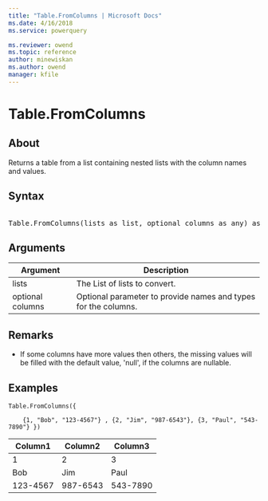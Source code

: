 ```yaml
---
title: "Table.FromColumns | Microsoft Docs"
ms.date: 4/16/2018
ms.service: powerquery

ms.reviewer: owend
ms.topic: reference
author: minewiskan
ms.author: owend
manager: kfile
---
```

# Table.FromColumns

  
## About  
Returns a table from a list containing nested lists with the column names and values.  
  
## Syntax

<pre> 
Table.FromColumns(lists as list, optional columns as any) as table  
</pre>
  
## Arguments  
  
|Argument|Description|  
|------------|---------------|  
|lists|The List of lists to convert.|  
|optional columns|Optional parameter to provide names and types for the columns.|  
  
## <a name="__toc360789435"></a>Remarks  
  
-   If some columns have more values then others, the missing values will be filled with the default value, 'null', if the columns are nullable.  
  
## Examples  
  
```powerquery-m 
Table.FromColumns({  
  
    {1, "Bob", "123-4567"} , {2, "Jim", "987-6543"}, {3, "Paul", "543-7890"} })  
```  
  
|Column1|Column2|Column3|  
|-----------|-----------|-----------|  
|1|2|3|  
|Bob|Jim|Paul|  
|123-4567|987-6543|543-7890|  
  
